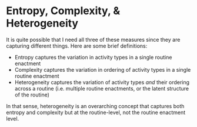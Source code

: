 # Entropy, Complexity, & Heterogeneity
It is quite possible that I need all three of these measures since they are capturing different things. Here are some brief definitions:

* Entropy captures the variation in activity types in a single routine enactment
* Complexity captures the variation in ordering of activity types in a single routine enactment
* Heterogeneity captures the variation of activity types *and* their ordering across a routine (i.e. multiple routine enactments, or the latent structure of the routine)

In that sense, heterogeneity is an overarching concept that captures both entropy and complexity but at the routine-level, not the routine enactment level.
